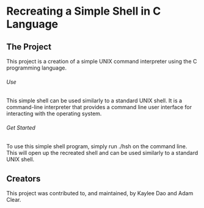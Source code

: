 # Recreating a Simple Shell in C Language

## The Project
This project is a creation of a simple UNIX command interpreter using
the C programming language.

###### Use
This simple shell can be used similarly to a standard UNIX shell.
It is a command-line interpreter that provides a command line user
interface for interacting with the operating system.

###### Get Started
To use this simple shell program, simply run ./hsh on the command line.
This will open up the recreated shell and can be used similarly to a
standard UNIX shell.

## Creators
This project was contributed to, and maintained, by Kaylee Dao and
Adam Clear.
